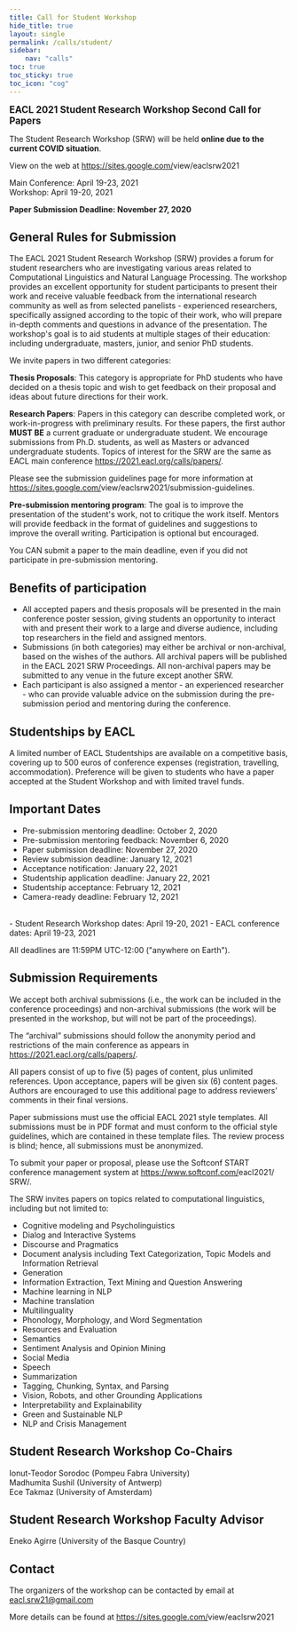 ```yaml
---
title: Call for Student Workshop
hide_title: true
layout: single
permalink: /calls/student/
sidebar: 
    nav: "calls"
toc: true
toc_sticky: true
toc_icon: "cog"
---
```


<span style="font-weight: bolder;font-size: larger;">EACL 2021 Student Research Workshop Second Call for Papers</span>

The Student Research Workshop (SRW) will be held <strong>online due to the current COVID situation</strong>.

View on the web at <a href="https://sites.google.com/view/eaclsrw2021">https://sites.google.com/<wbr>view/<wbr>eaclsrw2021</a>

Main Conference: April 19-23, 2021<br/>
Workshop: April 19-20, 2021

<strong>Paper Submission Deadline: November 27, 2020</strong>

## General Rules for Submission

The EACL 2021 Student Research Workshop (SRW) provides a forum for student researchers who are investigating various areas related to Computational Linguistics and Natural Language Processing. The workshop provides an excellent opportunity for student participants to present their work and receive valuable feedback from the international research community as well as from selected panelists - experienced researchers, specifically assigned according to the topic of their work, who will prepare in-depth comments and questions in advance of the presentation. The workshop's goal is to aid students at multiple stages of their education: including undergraduate, masters, junior, and senior PhD students.

We invite papers in two different categories:

<strong>Thesis Proposals</strong>: This category is appropriate for PhD students who have decided on a thesis topic and wish to get feedback on their proposal and ideas about future directions for their work.

<strong>Research Papers</strong>: Papers in this category can describe completed work, or work-in-progress with preliminary results. For these papers, the first author **MUST BE** a current graduate or undergraduate student. We encourage submissions from Ph.D. students, as well as Masters or advanced undergraduate students. Topics of interest for the SRW are the same as EACL main conference <https://2021.eacl.org/calls/papers/>.

Please see the submission guidelines page for more information at <a href="https://sites.google.com/view/eaclsrw2021/submission-guidelines">https://sites.google.com/<wbr>view/<wbr>eaclsrw2021/<wbr>submission-guidelines</a>.

<strong>Pre-submission mentoring program</strong>: The goal is to improve the presentation of the student's work, not to critique the work itself. Mentors will provide feedback in the format of guidelines and suggestions to improve the overall writing. Participation is optional but encouraged.

You CAN submit a paper to the main deadline, even if you did not participate in pre-submission mentoring.

## Benefits of participation

- All accepted papers and thesis proposals will be presented in the main conference poster session, giving students an opportunity to interact with and present their work to a large and diverse audience, including top researchers in the field and assigned mentors.
- Submissions (in both categories) may either be archival or non-archival, based on the wishes of the authors. All archival papers will be published in the EACL 2021 SRW Proceedings. All non-archival papers may be submitted to any venue in the future except another SRW.
- Each participant is also assigned a mentor - an experienced researcher - who can provide valuable advice on the submission during the pre-submission period and mentoring during the conference.

## Studentships by  EACL

A limited number of EACL Studentships are available on a competitive basis, covering up to 500 euros of conference expenses (registration, travelling, accommodation). Preference will be given to students who have a paper accepted at the Student Workshop and with limited travel funds.

## Important Dates

- Pre-submission mentoring deadline: October 2, 2020
- Pre-submission mentoring feedback: November 6, 2020
- Paper submission deadline: November 27, 2020
- Review submission deadline: January 12, 2021
- Acceptance notification: January 22, 2021
- Studentship application deadline: January 22, 2021
- Studentship acceptance: February 12, 2021
- Camera-ready deadline: February 12, 2021
<br/>
- Student Research Workshop dates: April 19-20, 2021
- EACL conference dates: April 19-23, 2021

All deadlines are 11:59PM UTC-12:00 ("anywhere on Earth").

## Submission Requirements

We accept both archival submissions (i.e., the work can be included in the conference proceedings) and non-archival submissions (the work will be presented in the workshop, but will not be part of the proceedings).

The “archival” submissions should follow the anonymity period and restrictions of the main conference as appears in <https://2021.eacl.org/calls/papers/>.

All papers consist of up to five (5) pages of content, plus unlimited references. Upon acceptance, papers will be given six (6) content pages. Authors are encouraged to use this additional page to address reviewers’ comments in their final versions.

Paper submissions must use the official EACL 2021 style templates. All submissions must be in PDF format and must conform to the official style guidelines, which are contained in these template files. The review process is blind; hence, all submissions must be anonymized.

To submit your paper or proposal, please use the Softconf START conference management system at <a href="https://www.softconf.com/eacl2021/SRW/">https://www.softconf.com/<wbr>eacl2021/<wbr>SRW/</a>.

The SRW invites papers on topics related to computational linguistics, including but not limited to:

- Cognitive modeling and Psycholinguistics
- Dialog and Interactive Systems
- Discourse and Pragmatics
- Document analysis including Text Categorization, Topic Models and Information Retrieval
- Generation
- Information Extraction, Text Mining and Question Answering
- Machine learning in NLP
- Machine translation
- Multilinguality
- Phonology, Morphology, and Word Segmentation
- Resources and Evaluation
- Semantics
- Sentiment Analysis and Opinion Mining
- Social Media
- Speech
- Summarization
- Tagging, Chunking, Syntax, and Parsing
- Vision, Robots, and other Grounding Applications
- Interpretability and Explainability
- Green and Sustainable NLP
- NLP and Crisis Management

<h2>Student Research Workshop Co-Chairs</h2>

Ionut-Teodor Sorodoc (Pompeu Fabra University)<br/>
Madhumita Sushil (University of Antwerp)<br/>
Ece Takmaz (University of Amsterdam)<br/>

<h2>Student Research Workshop Faculty Advisor</h2>

Eneko Agirre (University of the Basque Country)

## Contact

The organizers of the workshop can be contacted by email at [eacl.srw21@gmail.com](mailto:eacl.srw21@gmail.com)

More details can be found at <a href="https://sites.google.com/view/eaclsrw2021">https://sites.google.com/<wbr>view/<wbr>eaclsrw2021</a>